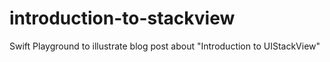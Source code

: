 # introduction-to-stackview
Swift Playground to illustrate blog post about "Introduction to UIStackView"
